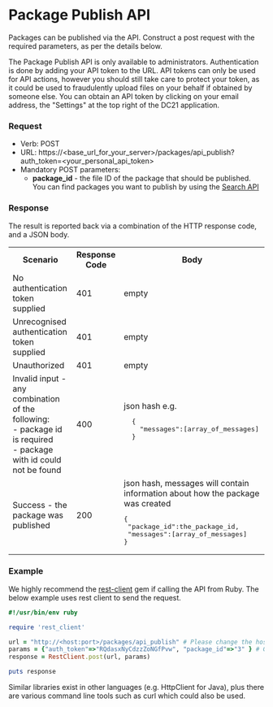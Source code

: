 # Package Publish API

Packages can be published via the API. Construct a post request with the required parameters, as per the details below.

The Package Publish API is only available to administrators.
Authentication is done by adding your API token to the URL. API tokens can only be used for API actions, however you should still take care to protect your token, as it could be used to fraudulently upload files on your behalf if obtained by someone else. You can obtain an API token by clicking on your email address, the "Settings" at the top right of the DC21 application.

### Request

* Verb: POST
* URL: https://\<base_url_for_your_server\>/packages/api_publish?auth_token=\<your_personal_api_token\>
* Mandatory POST parameters:
  * **package_id** - the file ID of the package that should be published. You can find packages you want to publish by using the [Search API](Search_API.md)

### Response
The result is reported back via a combination of the HTTP response code, and a JSON body.
<table>
 <tr>
  <th>Scenario</th>
  <th>Response Code</th>
  <th>Body</th>
 </tr>
 <tr>
  <td>No authentication token supplied</td>
  <td>401</td>
  <td>empty</td>
 </tr>
 <tr>
  <td>Unrecognised authentication token supplied</td>
  <td>401</td>
  <td>empty</td>
 </tr>
 <tr>
   <td>Unauthorized</td>
   <td>401</td>
   <td>empty</td>
  </tr>
 <tr>
  <td>Invalid input - any combination of the following:<br>
  - package id is required<br>
  - package with id could not be found<br>
  </td>
  <td>400</td>
  <td>json hash e.g.<br>
<div class="hightlight">
<pre>
  {
    "messages":[array_of_messages]
  }
</pre>
</div>
  </td>
 </tr>
 <tr>
  <td>Success - the package was published</td>
  <td>200</td>
  <td>json hash, messages will contain information about how the package was created
<div class="highlight">
<pre>
{
 "package_id":the_package_id,
 "messages":[array_of_messages]
}
</pre>
</div>
</td>
 </tr>
</table>

### Example
We highly recommend the [rest-client](https://github.com/rest-client/rest-client) gem if calling the API from Ruby. The below example uses rest client to send the request.

```ruby
#!/usr/bin/env ruby

require 'rest_client'

url = "http://<host:port>/packages/api_publish" # Please change the host:port part!
params = {"auth_token"=>"RQdasxNyCdzzZoNGfPvw", "package_id"=>"3" } # Generate your own token and paste here
response = RestClient.post(url, params)

puts response
```

Similar libraries exist in other languages (e.g. HttpClient for Java), plus there are various command line tools such as curl which could also be used.
